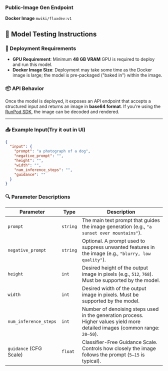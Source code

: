 ### Public-Image Gen Endpoint

**Docker Image** 
`mwiki/fluxdev:v1`


## 🧪 Model Testing Instructions

### 🚀 Deployment Requirements

- **GPU Requirement**: Minimum **48 GB VRAM** GPU is required to deploy and run this model.
- **Docker Image Size**: Deployment may take some time as the Docker image is large; the model is pre-packaged ("baked in") within the image.

### 📦 API Behavior

Once the model is deployed, it exposes an API endpoint that accepts a structured input and returns an image in **base64 format**. If you're using the [RunPod SDK](https://github.com/runpod/runpod-python), the image can be decoded and rendered. 

---

### 📥 Example Input(Try it out in UI)

```json
{
  "input": {
    "prompt": "a photograph of a dog",
    "negative_prompt": "",
    "height": "",
    "width": "",
    "num_inference_steps": "",
    "guidance": ""
  }
}
```

### 🔍 Parameter Descriptions

| Parameter              | Type     | Description                                                                                       |
|------------------------|----------|---------------------------------------------------------------------------------------------------|
| `prompt`               | `string` | The main text prompt that guides the image generation (e.g., `"a sunset over mountains"`).        |
| `negative_prompt`      | `string` | Optional. A prompt used to suppress unwanted features in the image (e.g., `"blurry, low quality"`). |
| `height`               | `int`    | Desired height of the output image in pixels (e.g., `512`, `768`). Must be supported by the model. |
| `width`                | `int`    | Desired width of the output image in pixels. Must be supported by the model.                      |
| `num_inference_steps`  | `int`    | Number of denoising steps used in the generation process. Higher values yield more detailed images (common range: `20–50`). |
| `guidance` (CFG Scale) | `float`  | Classifier-Free Guidance Scale. Controls how closely the image follows the prompt (`5–15` is typical). |

